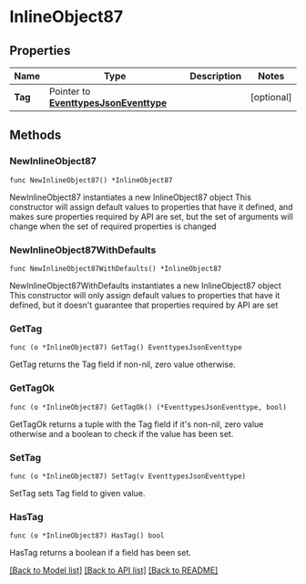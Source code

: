 # InlineObject87

## Properties

Name | Type | Description | Notes
------------ | ------------- | ------------- | -------------
**Tag** | Pointer to [**EventtypesJsonEventtype**](_eventtypes_json_eventtype.md) |  | [optional] 

## Methods

### NewInlineObject87

`func NewInlineObject87() *InlineObject87`

NewInlineObject87 instantiates a new InlineObject87 object
This constructor will assign default values to properties that have it defined,
and makes sure properties required by API are set, but the set of arguments
will change when the set of required properties is changed

### NewInlineObject87WithDefaults

`func NewInlineObject87WithDefaults() *InlineObject87`

NewInlineObject87WithDefaults instantiates a new InlineObject87 object
This constructor will only assign default values to properties that have it defined,
but it doesn't guarantee that properties required by API are set

### GetTag

`func (o *InlineObject87) GetTag() EventtypesJsonEventtype`

GetTag returns the Tag field if non-nil, zero value otherwise.

### GetTagOk

`func (o *InlineObject87) GetTagOk() (*EventtypesJsonEventtype, bool)`

GetTagOk returns a tuple with the Tag field if it's non-nil, zero value otherwise
and a boolean to check if the value has been set.

### SetTag

`func (o *InlineObject87) SetTag(v EventtypesJsonEventtype)`

SetTag sets Tag field to given value.

### HasTag

`func (o *InlineObject87) HasTag() bool`

HasTag returns a boolean if a field has been set.


[[Back to Model list]](../README.md#documentation-for-models) [[Back to API list]](../README.md#documentation-for-api-endpoints) [[Back to README]](../README.md)


